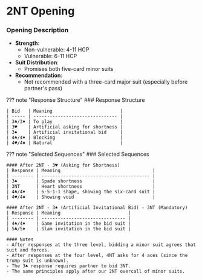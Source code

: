 # 2NT Opening

### Opening Description

- **Strength**:
  - Non-vulnerable: 4-11 HCP
  - Vulnerable: 6-11 HCP
- **Suit Distribution**:
  - Promises both five-card minor suits
- **Recommendation**:
  - Not recommended with a three-card major suit (especially before partner's pass)

??? note "Response Structure"
    ### Response Structure

    | Bid   | Meaning                         |
    | ----- | ------------------------------- |
    | 3♣/3♦ | To play                         |
    | 3♥    | Artificial asking for shortness |
    | 3♠    | Artificial invitational bid     |
    | 4♣/4♦ | Blocking                        |
    | 4♥/4♠ | Natural                         |

??? note "Selected Sequences"
    ### Selected Sequences

    #### After 2NT - 3♥ (Asking for Shortness)
    | Response | Meaning                                  |
    | -------- | ---------------------------------------- |
    | 3♠       | Spade shortness                          |
    | 3NT      | Heart shortness                          |
    | 4♣/4♦    | 6-5-1-1 shape, showing the six-card suit |
    | 4♥/4♠    | Showing void                             |

    #### After 2NT - 3♠ (Artificial Invitational Bid) - 3NT (Mandatory)
    | Response | Meaning                         |
    | -------- | ------------------------------- |
    | 4♣/4♦    | Game invitation in the bid suit |
    | 5♣/5♦    | Slam invitation in the bid suit |

    #### Notes
    - After responses at the three level, bidding a minor suit agrees that suit and forces.
    - After responses at the four level, 4NT asks for 4 aces (since the trump suit is unknown).
    - The 3♠ response requires partner to bid 3NT.
    - The same principles apply after our 2NT overcall of minor suits.